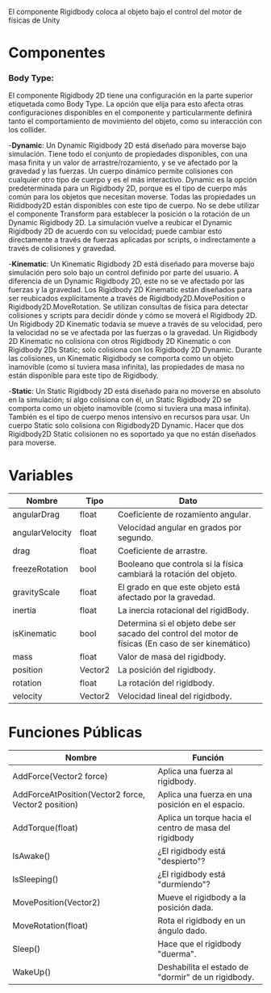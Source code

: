El componente Rigidbody coloca al objeto bajo el control del motor de físicas de Unity

# Componentes
### Body Type:
El componente Rigidbody 2D tiene una configuración en la parte superior etiquetada como Body Type. La opción que elija para esto afecta otras configuraciones disponibles en el componente y particularmente definirá tanto el comportamiento de movimiento del objeto, como su interacción con los collider.

-**Dynamic**: Un Dynamic Rigidbody 2D está diseñado para moverse bajo simulación. Tiene todo el conjunto de propiedades disponibles, con una masa finita y un valor de arrastre/rozamiento, y se ve afectado por la gravedad y las fuerzas. 
Un cuerpo dinámico permite colisiones con cualquier otro tipo de cuerpo y es el más interactivo. 
Dynamic es la opción predeterminada para un Rigidbody 2D, porque es el tipo de cuerpo más común para los objetos que necesitan moverse. Todas las propiedades un Rididbody2D están disponibles con este tipo de cuerpo.
No se debe utilizar el componente Transform para establecer la posición o la rotación de un Dynamic Rigidbody 2D. La simulación vuelve a reubicar el Dynamic Rigidbody 2D de acuerdo con su velocidad; puede cambiar esto directamente a través de fuerzas aplicadas por scripts, o indirectamente a través de colisiones y gravedad.

-**Kinematic**: Un Kinematic Rigidbody 2D está diseñado para moverse bajo simulación pero solo bajo un control definido por parte del usuario. A diferencia de un Dynamic Rigidbody 2D, este no se ve afectado por las fuerzas y la gravedad. 
Los Rigidbody 2D Kinematic están diseñados para ser reubicados explícitamente a través de Rigidbody2D.MovePosition o Rigidbody2D.MoveRotation. Se utilizan consultas de física para detectar colisiones y scripts para decidir dónde y cómo se moverá el Rigidbody 2D.
Un Rigidbody 2D Kinematic todavía se mueve a través de su velocidad, pero la velocidad no se ve afectada por las fuerzas o la gravedad. Un Rigidbody 2D Kinematic no colisiona con otros Rigidbody 2D Kinematic o con Rigidbody 2Ds Static; solo colisiona con los Rigidbody 2D Dynamic. Durante las colisiones, un Kinematic Rigidbody se comporta como un objeto inamovible (como si tuviera masa infinita), las propiedades de masa no están disponible para este tipo de Rigidbody.

-**Static**: Un Static Rigidbody 2D está diseñado para no moverse en absoluto en la simulación; si algo colisiona con él, un Static Rigidbody 2D se comporta como un objeto inamovible (como si tuviera una masa infinita). También es el tipo de cuerpo menos intensivo en recursos para usar. Un cuerpo Static solo colisiona con Rigidbody2D Dynamic. Hacer que dos Rigidbody2D Static colisionen no es soportado ya que no están diseñados para moverse.


# Variables
Nombre | Tipo | Dato
--------|--------|--------
angularDrag |	float | Coeficiente de rozamiento angular.
angularVelocity |	float | Velocidad angular en grados por segundo.
drag | float | Coeficiente de arrastre.
freezeRotation | bool | Booleano que controla si la física cambiará la rotación del objeto.
gravityScale | float | El grado en que este objeto está afectado por la gravedad.
inertia | float | La inercia rotacional del rigidBody.
isKinematic | bool | Determina si el objeto debe ser sacado del control del motor de físicas (En caso de ser kinemático)
mass | float | Valor de masa del rigidbody.
position | Vector2 | La posición del rigidbody.
rotation | float | La rotación del rigidbody.
velocity | Vector2 | Velocidad lineal del rigidbody.

# Funciones Públicas
Nombre | Función
--------|--------
AddForce(Vector2 force) | Aplica una fuerza al rigidbody.
AddForceAtPosition(Vector2 force, Vector2 position) | Aplica una fuerza en una posición en el espacio.
AddTorque(float) |	Aplica un torque hacia el centro de masa del rigidbody
IsAwake() | ¿El rigidbody está "despierto"?
IsSleeping() | ¿El rigidbody está "durmiendo"?
MovePosition(Vector2) | Mueve el rigidbody a la posición dada.
MoveRotation(float) | Rota el rigidbody en un ángulo dado.
Sleep() | Hace que el rigidbody "duerma".
WakeUp() | Deshabilita el estado de "dormir" de un rigidbody.
